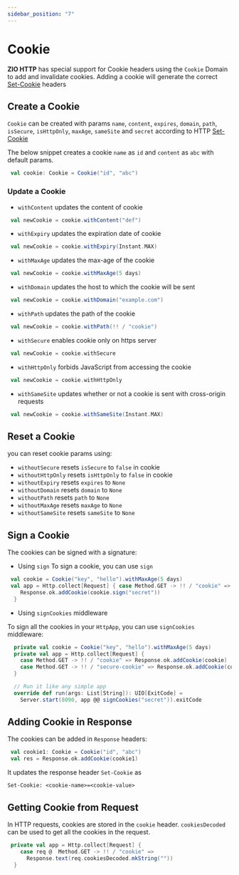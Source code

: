 ```yaml
---
sidebar_position: "7"
---
```

# Cookie

**ZIO HTTP** has special support for Cookie headers using the `Cookie` Domain to add and invalidate cookies. Adding a cookie will generate the correct [Set-Cookie](https://developer.mozilla.org/en-US/docs/Web/HTTP/Headers/Set-Cookie) headers

## Create a Cookie

`Cookie` can be created with params `name`, `content`, `expires`, `domain`, `path`, `isSecure`, `isHttpOnly`, `maxAge`, `sameSite` and `secret` according to HTTP [Set-Cookie](https://developer.mozilla.org/en-US/docs/Web/HTTP/Headers/Set-Cookie)  

The below snippet creates a cookie `name` as `id` and `content` as `abc` with default params.
```scala
 val cookie: Cookie = Cookie("id", "abc")
```
### Update a Cookie

- `withContent` updates the content of cookie
```scala
 val newCookie = cookie.withContent("def")
```
- `withExpiry` updates the expiration date of cookie
```scala
 val newCookie = cookie.withExpiry(Instant.MAX)
```
- `withMaxAge` updates the max-age of the cookie
```scala
 val newCookie = cookie.withMaxAge(5 days)
```
- `withDomain` updates the host to which the cookie will be sent
```scala
 val newCookie = cookie.withDomain("example.com")
```
- `withPath` updates the path of the cookie
```scala
 val newCookie = cookie.withPath(!! / "cookie")
```
- `withSecure` enables cookie only on https server 
```scala
 val newCookie = cookie.withSecure
```
- `withHttpOnly` forbids JavaScript from accessing the cookie
```scala
 val newCookie = cookie.withHttpOnly
```
- `withSameSite` updates whether or not a cookie is sent with cross-origin requests
```scala
 val newCookie = cookie.withSameSite(Instant.MAX)
```

## Reset a Cookie

you can reset cookie params using:
- `withoutSecure` resets `isSecure` to `false` in cookie
- `withoutHttpOnly` resets `isHttpOnly` to `false` in cookie
- `withoutExpiry` resets `expires` to `None`
- `withoutDomain` resets `domain` to `None`
- `withoutPath` resets `path` to `None`
- `withoutMaxAge` resets `maxAge` to `None`
- `withoutSameSite` resets `sameSite` to `None`

## Sign a Cookie

The cookies can be signed with a signature:
 
 - Using `sign`
 To sign a cookie, you can use `sign`
```scala
 val cookie = Cookie("key", "hello").withMaxAge(5 days)
 val app = Http.collect[Request] { case Method.GET -> !! / "cookie" =>
    Response.ok.addCookie(cookie.sign("secret"))
  }
```
- Using `signCookies` middleware

To sign all the cookies in your `HttpApp`, you can use `signCookies` middleware:
```scala
  private val cookie = Cookie("key", "hello").withMaxAge(5 days)
  private val app = Http.collect[Request] {
    case Method.GET -> !! / "cookie" => Response.ok.addCookie(cookie)
    case Method.GET -> !! / "secure-cookie" => Response.ok.addCookie(cookie.withSecure)
  }

  // Run it like any simple app
  override def run(args: List[String]): UIO[ExitCode] =
    Server.start(8090, app @@ signCookies("secret")).exitCode
``` 

## Adding Cookie in Response

The cookies can be added in `Response` headers:
```scala
 val cookie1: Cookie = Cookie("id", "abc")
 val res = Response.ok.addCookie(cookie1)
```
It updates the response header `Set-Cookie` as

```Set-Cookie: <cookie-name>=<cookie-value>```

## Getting Cookie from Request

In HTTP requests, cookies are stored in the `cookie` header.
`cookiesDecoded` can be used to get all the cookies in the request.

```scala
 private val app = Http.collect[Request] {
    case req @  Method.GET -> !! / "cookie" =>
      Response.text(req.cookiesDecoded.mkString(""))
  }
```



